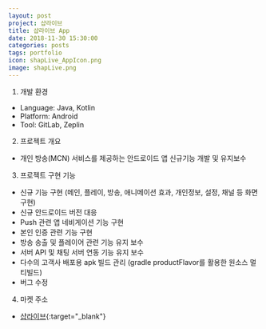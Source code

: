 ```yaml
---
layout: post
project: 샵라이브
title: 샵라이브 App
date: 2018-11-30 15:30:00 
categories: posts 
tags: portfolio
icon: shapLive_AppIcon.png
image: shapLive.png
---
```


1) 개발 환경  
 - Language: Java, Kotlin
 - Platform: Android  
 - Tool: GitLab, Zeplin

2) 프로젝트 개요  
 - 개인 방송(MCN) 서비스를 제공하는 안드로이드 앱 신규기능 개발 및 유지보수  

3) 프로젝트 구현 기능  
 - 신규 기능 구현 (메인, 플레이, 방송, 애니메이션 효과, 개인정보, 설정, 채널 등 화면 구현)  
 - 신규 안드로이드 버전 대응
 - Push 관련 앱 네비게이션 기능 구현  
 - 본인 인증 관련 기능 구현
 - 방송 송출 및 플레이어 관련 기능 유지 보수  
 - 서버 API 및 채팅 서버 연동 기능 유지 보수  
 - 다수의 고객사 배포용 apk 빌드 관리 (gradle productFlavor를 활용한 원소스 멀티빌드)  
 - 버그 수정  
 
4) 마켓 주소  
 - [샵라이브](https://play.google.com/store/apps/details?id=com.tnglem.shaplive.android){:target="_blank"}  
 
